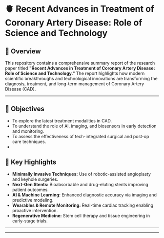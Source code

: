 # 🫀 Recent Advances in Treatment of Coronary Artery Disease: Role of Science and Technology

## 📄 Overview

This repository contains a comprehensive summary report of the research paper titled **"Recent Advances in Treatment of Coronary Artery Disease: Role of Science and Technology."** The report highlights how modern scientific breakthroughs and technological innovations are transforming the diagnosis, treatment, and long-term management of Coronary Artery Disease (CAD).

---

## 🧠 Objectives

- To explore the latest treatment modalities in CAD.
- To understand the role of AI, imaging, and biosensors in early detection and monitoring.
- To assess the effectiveness of tech-integrated surgical and post-op care techniques.
- 
## 📌 Key Highlights

- **Minimally Invasive Techniques:** Use of robotic-assisted angioplasty and keyhole surgeries.
- **Next-Gen Stents:** Bioabsorbable and drug-eluting stents improving patient outcomes.
- **AI & Machine Learning:** Enhanced diagnostic accuracy via imaging and predictive modeling.
- **Wearables & Remote Monitoring:** Real-time cardiac tracking enabling proactive intervention.
- **Regenerative Medicine:** Stem cell therapy and tissue engineering in early-stage trials.

---



---
